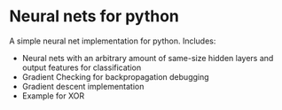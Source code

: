 # Neural nets for python

A simple neural net implementation for python.
Includes:

* Neural nets with an arbitrary amount of same-size hidden layers and output features for classification
* Gradient Checking for backpropagation debugging
* Gradient descent implementation
* Example for XOR 

